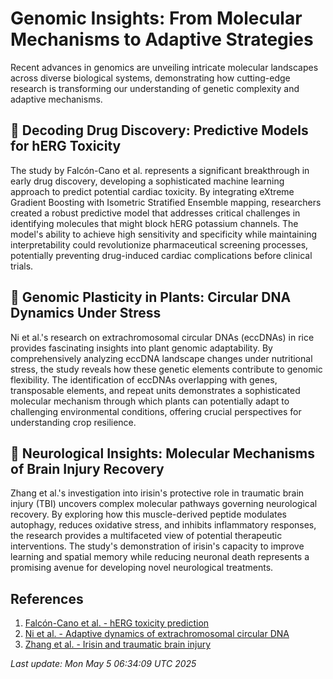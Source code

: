# Genomic Insights: From Molecular Mechanisms to Adaptive Strategies

Recent advances in genomics are unveiling intricate molecular landscapes across diverse biological systems, demonstrating how cutting-edge research is transforming our understanding of genetic complexity and adaptive mechanisms.

## 🧬 Decoding Drug Discovery: Predictive Models for hERG Toxicity

The study by Falcón-Cano et al. represents a significant breakthrough in early drug discovery, developing a sophisticated machine learning approach to predict potential cardiac toxicity. By integrating eXtreme Gradient Boosting with Isometric Stratified Ensemble mapping, researchers created a robust predictive model that addresses critical challenges in identifying molecules that might block hERG potassium channels. The model's ability to achieve high sensitivity and specificity while maintaining interpretability could revolutionize pharmaceutical screening processes, potentially preventing drug-induced cardiac complications before clinical trials.

## 🌱 Genomic Plasticity in Plants: Circular DNA Dynamics Under Stress

Ni et al.'s research on extrachromosomal circular DNAs (eccDNAs) in rice provides fascinating insights into plant genomic adaptability. By comprehensively analyzing eccDNA landscape changes under nutritional stress, the study reveals how these genetic elements contribute to genomic flexibility. The identification of eccDNAs overlapping with genes, transposable elements, and repeat units demonstrates a sophisticated molecular mechanism through which plants can potentially adapt to challenging environmental conditions, offering crucial perspectives for understanding crop resilience.

## 🧠 Neurological Insights: Molecular Mechanisms of Brain Injury Recovery

Zhang et al.'s investigation into irisin's protective role in traumatic brain injury (TBI) uncovers complex molecular pathways governing neurological recovery. By exploring how this muscle-derived peptide modulates autophagy, reduces oxidative stress, and inhibits inflammatory responses, the research provides a multifaceted view of potential therapeutic interventions. The study's demonstration of irisin's capacity to improve learning and spatial memory while reducing neuronal death represents a promising avenue for developing novel neurological treatments.

## References

1. [Falcón-Cano et al. - hERG toxicity prediction](https://pubmed.ncbi.nlm.nih.gov/40320464)
2. [Ni et al. - Adaptive dynamics of extrachromosomal circular DNA](https://pubmed.ncbi.nlm.nih.gov/40320403)
3. [Zhang et al. - Irisin and traumatic brain injury](https://pubmed.ncbi.nlm.nih.gov/40320408)

*Last update: Mon May  5 06:34:09 UTC 2025*
